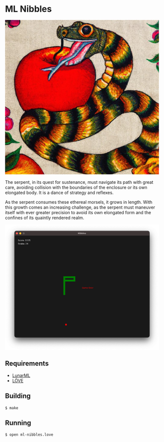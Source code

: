 # ML Nibbles

![Serpent](docs/serpent.jpg)

The serpent, in its quest for sustenance, must navigate its path with great
care, avoiding collision with the boundaries of the enclosure or its own
elongated body. It is a dance of strategy and reflexes.

As the serpent consumes these ethereal morsels, it grows in length. With this
growth comes an increasing challenge, as the serpent must maneuver itself with
ever greater precision to avoid its own elongated form and the confines of its
quaintly rendered realm.

![Screenshot](docs/screenshot.png)

## Requirements

* [LunarML](https://github.com/minoki/LunarML)
* [LÖVE](https://love2d.org)

## Building

    $ make

## Running

    $ open ml-nibbles.love
